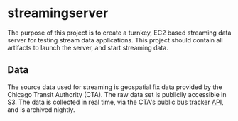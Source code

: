 # streamingserver
The purpose of this project is to create a turnkey, EC2 based streaming data server for testing stream data applications. This project should contain all artifacts to launch the server, and start streaming data.

## Data

The source data used for streaming is geospatial fix data provided by the Chicago Transit Authority (CTA). The raw data set is publiclly accessible in S3. The data is collected in real time, via the CTA's public bus tracker [API], and is archived nightly. 

[//]: # (These are reference links used in the body of this note and get stripped out when the markdown processor does its job. There is no need to format nicely because it shouldn't be seen. Thanks SO - http://stackoverflow.com/questions/4823468/store-comments-in-markdown-syntax)

[S3]: <https://console.aws.amazon.com/s3/home?region=us-east-1#&bucket=cta-tracker&prefix=>
[API]: <http://www.transitchicago.com/developers/bustracker.aspx>